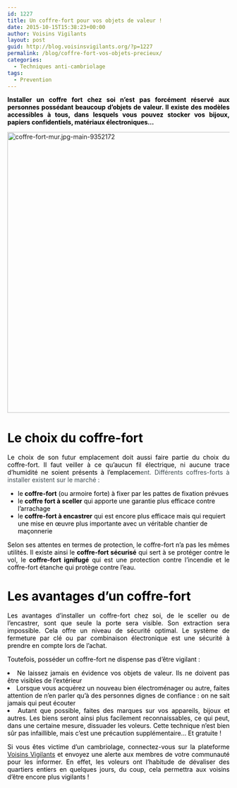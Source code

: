 ```yaml
---
id: 1227
title: Un coffre-fort pour vos objets de valeur !
date: 2015-10-15T15:38:23+00:00
author: Voisins Vigilants
layout: post
guid: http://blog.voisinsvigilants.org/?p=1227
permalink: /blog/coffre-fort-vos-objets-precieux/
categories:
  - Techniques anti-cambriolage
tags:
  - Prevention
---
```

<p style="text-align: justify;">
  <span style="color: #000000;"><strong>Installer un coffre fort chez soi n&rsquo;est pas forcément réservé aux personnes possédant beaucoup d&rsquo;objets de valeur. Il existe des modèles accessibles à tous, dans lesquels vous pouvez stocker vos bijoux, papiers confidentiels, matériaux électroniques&#8230;</strong></span>
</p>

<p style="text-align: justify;">
  <a href="./../../images/2015/09/coffre-fort-mur.jpg-main-9352172.jpg"><img class="aligncenter  wp-image-1228" src="./../../images/2015/09/coffre-fort-mur.jpg-main-9352172.jpg" alt="coffre-fort-mur.jpg-main-9352172" width="951" height="635" /></a>
</p>

<h1 style="text-align: justify;">
  <span style="color: #000000;"><strong>Le choix du coffre-fort</strong></span>
</h1>

<p style="color: #3e4b51; text-align: justify;">
  <span style="color: #000000;">Le choix de son futur emplacement doit aussi faire partie du choix du coffre-fort. Il faut veiller à ce qu’aucun fil électrique, ni aucune trace d’humidité ne soient présents à l’emplacem</span>ent. Différents coffres-forts à installer existent sur le marché :
</p>

<ul style="list-style-type: disc;">
  <li>
    <span style="color: #000000;">le <strong>coffre-fort</strong> (ou armoire forte) à fixer par les pattes de fixation prévues</span>
  </li>
  <li>
    <span style="color: #000000;">le <strong>coffre fort à sceller</strong> qui apporte une garantie plus efficace contre l’arrachage </span>
  </li>
  <li>
    <span style="color: #000000;">le <strong>coffre-fort à encastrer</strong> qui est encore plus efficace mais qui requiert une mise en œuvre plus importante avec un véritable chantier de maçonnerie</span>
  </li>
</ul>

<p style="color: #3e4b51; text-align: justify;">
  <span style="color: #000000;">Selon ses attentes en termes de protection, le coffre-fort n’a pas les mêmes utilités. Il existe ainsi le <strong>coffre-fort sécurisé</strong> qui sert à se protéger contre le vol, le <strong>coffre-fort ignifugé</strong> qui est une protection contre l’incendie et le coffre-fort étanche qui protège contre l’eau.</span>
</p>

<h1 style="color: #3e4b51; text-align: justify;">
  <span style="color: #000000;"><strong>Les avantages d&rsquo;un coffre-fort</strong></span>
</h1>

<p style="text-align: justify;">
  <span style="color: #000000;">Les avantages d’installer un coffre-fort chez soi, de le sceller ou de l’encastrer, sont que seule la porte sera visible. Son extraction sera impossible. Cela offre un niveau de sécurité optimal. Le système de fermeture par clé ou par combinaison électronique est une sécurité à prendre en compte lors de l&rsquo;achat.</span>
</p>

<p style="text-align: justify;">
  <span style="color: #000000;">Toutefois, posséder un coffre-fort ne dispense pas d&rsquo;être vigilant :</span>
</p>

<li style="text-align: justify;">
  <span style="color: #000000;">Ne laissez jamais en évidence vos objets de valeur. Ils ne doivent pas être visibles de l&rsquo;extérieur</span>
</li>
<li style="text-align: justify;">
  <span style="color: #000000;">Lorsque vous acquérez un nouveau bien électroménager ou autre, faites attention de n&rsquo;en parler qu&rsquo;à des personnes dignes de confiance : on ne sait jamais qui peut écouter</span>
</li>
<li style="text-align: justify;">
  <span style="color: #000000;">Autant que possible, faites des marques sur vos appareils, bijoux et autres. Les biens seront ainsi plus facilement reconnaissables, ce qui peut, dans une certaine mesure, dissuader les voleurs. Cette technique n&rsquo;est bien sûr pas infaillible, mais c&rsquo;est une précaution supplémentaire&#8230; Et gratuite !</span>
</li>

<p style="text-align: justify;">
  <span style="color: #000000;">Si vous êtes victime d&rsquo;un cambriolage, connectez-vous sur la plateforme <a href="http://www.voisinsvigilants.org">Voisins Vigilants</a> </span><span style="color: #000000;">et envoyez une alerte aux membres de votre communauté pour les informer. En effet, les voleurs ont l&rsquo;habitude de dévaliser des quartiers entiers en quelques jours, du coup, cela permettra aux voisins d&rsquo;être encore plus vigilants ! </span>
</p>

